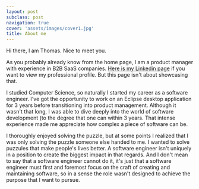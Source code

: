 ```yaml
---
layout: post
subclass: post
navigation: true
cover: 'assets/images/cover1.jpg'
title: About me
---
```


Hi there, I am Thomas. Nice to meet you.

As you probably already know from the home page, I am a product manager with experience in B2B SaaS companies. [Here is my Linkedin page](https://www.linkedin.com/in/thanh-minh-to/) if you want to view my professional profile. But this page isn't about showcasing that.

I studied Computer Science, so naturally I started my career as a software engineer. I've got the opportunity to work on an Eclipse desktop application for 3 years before transitioning into product management. Although it wasn't that long, I was able to dive deeply into the world of software development (to the degree that one can within 3 years. That intense experience made me appreciate how complex a piece of software can be.

I thoroughly enjoyed solving the puzzle, but at some points I realized that I was only solving the puzzle someone else handed to me. I wanted to solve puzzules that make people's lives better. A software engineer isn't uniquely in a position to create the biggest impact in that regards. And I don't mean to say that a software engineer cannot do it, it's just that a software engineer must first and foremost focus on the craft of creating and maintaining software, so in a sense the role wasn't designed to achieve the purpose that I want to pursue.

